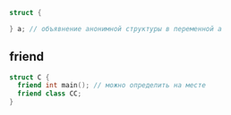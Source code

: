 ```c++
struct {

} a; // объявнение анонимной структуры в переменной a
```

## friend
```c++
struct C {
  friend int main(); // можно определить на месте
  friend class CC;
}
```